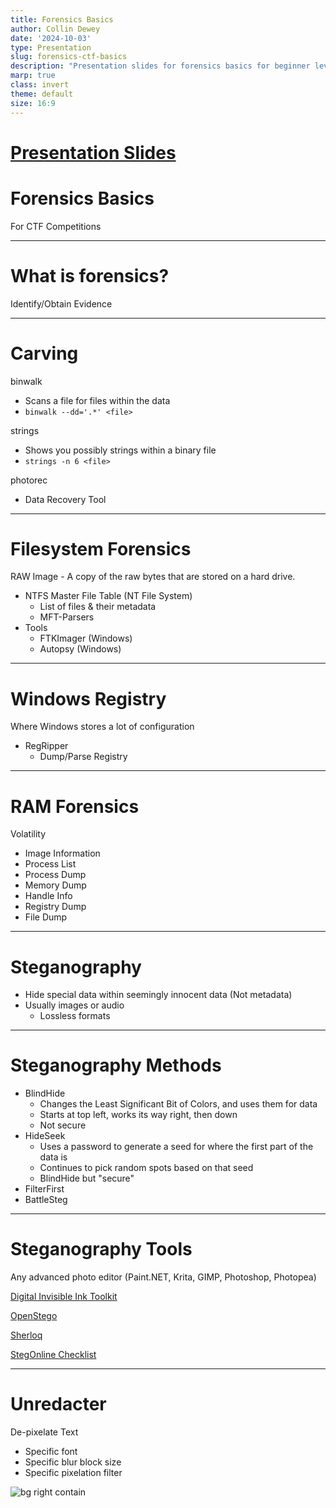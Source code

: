```yaml
---
title: Forensics Basics
author: Collin Dewey
date: '2024-10-03'
type: Presentation
slug: forensics-ctf-basics
description: "Presentation slides for forensics basics for beginner level Capture The Flag style cybersecurity challenges."
marp: true
class: invert
theme: default
size: 16:9
---
```

# [Presentation Slides](/slides/forensics-ctf-basics.html)


# Forensics Basics

For CTF Competitions

---

# What is forensics?

Identify/Obtain Evidence

---

# Carving

binwalk

- Scans a file for files within the data
- `binwalk --dd='.*' <file>`

strings

- Shows you possibly strings within a binary file
- `strings -n 6 <file>`

photorec

- Data Recovery Tool

---

# Filesystem Forensics

RAW Image - A copy of the raw bytes that are stored on a hard drive.

- NTFS Master File Table (NT File System)
    - List of files & their metadata
    - MFT-Parsers
- Tools
    - FTKImager (Windows)
    - Autopsy (Windows)

---

# Windows Registry

Where Windows stores a lot of configuration

- RegRipper
    - Dump/Parse Registry

---

# RAM Forensics

Volatility

- Image Information
- Process List
- Process Dump
- Memory Dump
- Handle Info
- Registry Dump
- File Dump

---

# Steganography

- Hide special data within seemingly innocent data (Not metadata)
- Usually images or audio
    - Lossless formats

---

# Steganography Methods
- BlindHide
    - Changes the Least Significant Bit of Colors, and uses them for data
    - Starts at top left, works its way right, then down
    - Not secure
- HideSeek
    - Uses a password to generate a seed for where the first part of the data is
    - Continues to pick random spots based on that seed
    - BlindHide but "secure"
- FilterFirst
- BattleSteg

---

# Steganography Tools

Any advanced photo editor (Paint.NET, Krita, GIMP, Photoshop, Photopea)

[Digital Invisible Ink Toolkit](https://diit.sourceforge.net/)

[OpenStego](https://www.openstego.com/)

[Sherloq](https://github.com/GuidoBartoli/sherloq)

[StegOnline Checklist](https://georgeom.net/StegOnline/checklist)

---

# Unredacter

De-pixelate Text
- Specific font
- Specific blur block size
- Specific pixelation filter

![bg right contain](https://github.com/BishopFox/unredacter/blob/main/img/wow_such_secrets.gif?raw=true)
